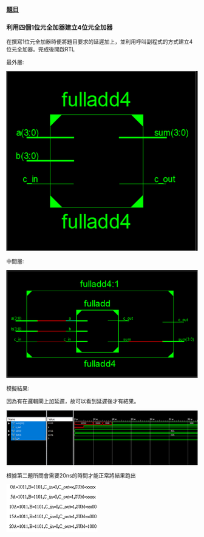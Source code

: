 ### [題目](https://github.com/stormteeth/verilog-#lab-2)
### 利用四個1位元全加器建立4位元全加器
在撰寫1位元全加器時便將題目要求的延遲加上，並利用呼叫副程式的方式建立4位元全加器。完成後開啟RTL

最外層:

![](result/Lab2-1.png)

中間層:

![](result/Lab2-2.png)

模擬結果:

因為有在邏輯閘上加延遲，故可以看到延遲後才有結果。

![](result/Lab2-3.png)

根據第二題所問會需要20ns的時間才能正常將結果跑出

![](result/Lab2-4.png)


